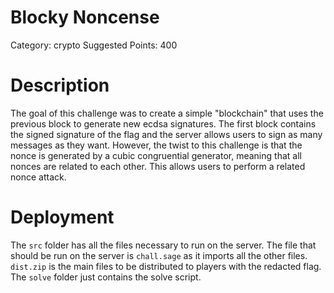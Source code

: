 # Blocky Noncense

Category: crypto
Suggested Points: 400

# Description

The goal of this challenge was to create a simple "blockchain" that uses the previous block to generate new ecdsa signatures. The first block contains the signed signature of the flag and the server allows users to sign as many messages as they want. However, the twist to this challenge is that the nonce is generated by a cubic congruential generator, meaning that all nonces are related to each other. This allows users to perform a related nonce attack.

# Deployment

The `src` folder has all the files necessary to run on the server. The file that should be run on the server is `chall.sage` as it imports all the other files.
`dist.zip` is the main files to be distributed to players with the redacted flag.
The `solve` folder just contains the solve script.
